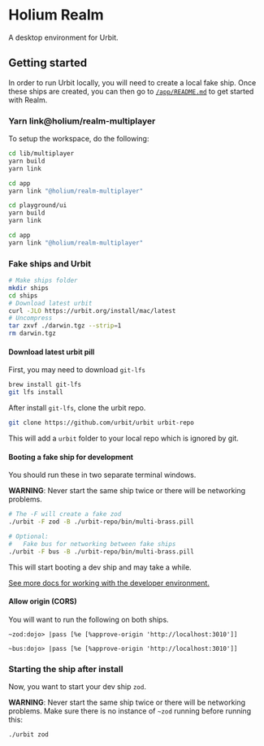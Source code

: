 # Holium Realm

A desktop environment for Urbit.

## Getting started

In order to run Urbit locally, you will need to create a local fake ship. Once these ships are
created, you can then go to [`/app/README.md`](/app/README.md) to get started with Realm.

### Yarn link@holium/realm-multiplayer

To setup the workspace, do the following:

```zsh
cd lib/multiplayer
yarn build
yarn link

cd app
yarn link "@holium/realm-multiplayer"

cd playground/ui
yarn build
yarn link

cd app
yarn link "@holium/realm-multiplayer"
```

### Fake ships and Urbit

```zsh
# Make ships folder
mkdir ships
cd ships
# Download latest urbit
curl -JLO https://urbit.org/install/mac/latest
# Uncompress
tar zxvf ./darwin.tgz --strip=1
rm darwin.tgz
```

#### Download latest urbit pill

First, you may need to download `git-lfs`

```zsh
brew install git-lfs
git lfs install
```

After install `git-lfs`, clone the urbit repo.

```zsh
git clone https://github.com/urbit/urbit urbit-repo
```

This will add a `urbit` folder to your local repo which is ignored by git.

#### Booting a fake ship for development

You should run these in two separate terminal windows.

**WARNING**: Never start the same ship twice or there will be networking problems.

```zsh
# The -F will create a fake zod
./urbit -F zod -B ./urbit-repo/bin/multi-brass.pill

# Optional:
#   Fake bus for networking between fake ships
./urbit -F bus -B ./urbit-repo/bin/multi-brass.pill
```

This will start booting a dev ship and may take a while.

[See more docs for working with the developer environment.](https://urbit.org/docs/development/environment)

#### Allow origin (CORS)

You will want to run the following on both ships.

```hoon
~zod:dojo> |pass [%e [%approve-origin 'http://localhost:3010']]
```

```hoon
~bus:dojo> |pass [%e [%approve-origin 'http://localhost:3010']]
```

### Starting the ship after install

Now, you want to start your dev ship `zod`.

**WARNING**: Never start the same ship twice or there will be networking problems. Make sure there is no instance of `~zod` running before running this:

```zsh
./urbit zod
```
